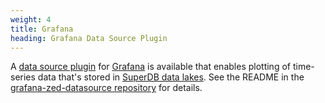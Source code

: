 ```yaml
---
weight: 4
title: Grafana
heading: Grafana Data Source Plugin
---
```


A [data source plugin](https://grafana.com/grafana/plugins/?type=datasource)
for [Grafana](https://grafana.com/) is available that enables plotting of
time-series data that's stored in [SuperDB data lakes](../commands/super-db.md). See the
README in the [grafana-zed-datasource repository](https://github.com/brimdata/grafana-zed-datasource)
for details.
